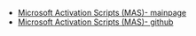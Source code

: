 - [Microsoft Activation Scripts (MAS)- mainpage](https://massgrave.dev/)
- [Microsoft Activation Scripts (MAS)- github](https://github.com/massgravel/Microsoft-Activation-Scripts)
